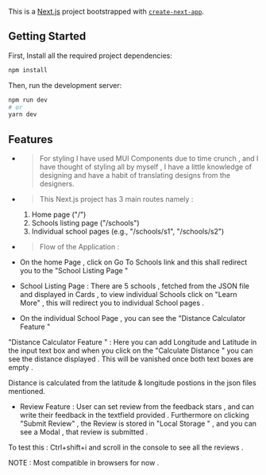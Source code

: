 This is a [Next.js](https://nextjs.org/) project bootstrapped with [`create-next-app`](https://github.com/vercel/next.js/tree/canary/packages/create-next-app).

## Getting Started

First, Install all the required project dependencies:
```bash
npm install

```

Then, run the development server:

```bash
npm run dev
# or
yarn dev
```
## Features 

- > For styling I have used MUI Components due to time crunch , and I have thought of styling all by myself , I have a little knowledge of designing and have a habit of translating designs from the designers.

 - > This Next.js project has 3 main routes namely : 
     1. Home page ("/")
     2. Schools listing page ("/schools")
     3. Individual school pages (e.g., "/schools/s1", "/schools/s2")

- > Flow of the Application : 
- On the home Page , click on Go To Schools link and this shall redirect you to the "School Listing Page "

- School Listing Page : There are 5 schools , fetched from the JSON file and displayed in Cards , to view individual Schools click on 
"Learn More" , this will redirect you to individual School pages .

- On the individual School Page , you can see the "Distance Calculator Feature " 

"Distance Calculator Feature " : Here you can add Longitude and Latitude in the input text box and when you click on the "Calculate Distance " you can see the distance displayed . This will be vanished once both text boxes are empty . 

Distance is calculated from the latitude & longitude postions  in the json files mentioned. 

- Review Feature : User can set review from the feedback stars , and can write their feedback in the textfield provided . Furthermore 
on clicking "Submit Review" , the Review is stored in "Local Storage " , and you can see a Modal , that review is submitted . 

To test this : Ctrl+shift+i and scroll in the console to see all the reviews . 

NOTE : Most compatible in browsers for now . 

